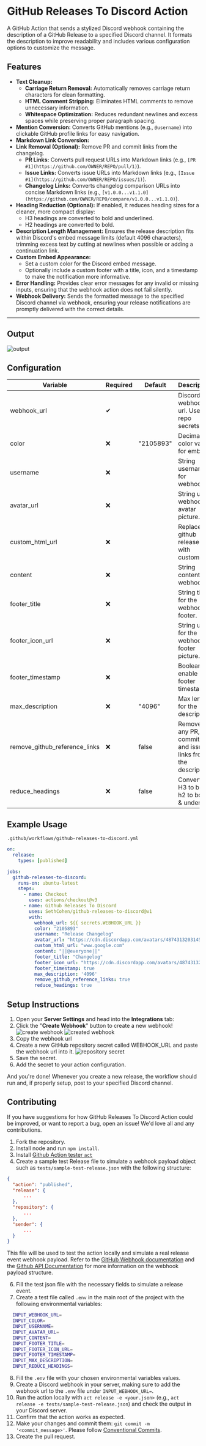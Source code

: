 # GitHub Releases To Discord Action

A GitHub Action that sends a stylized Discord webhook containing the description of a GitHub Release to a specified Discord channel. It formats the description to improve readability and includes various configuration options to customize the message.

## Features

- **Text Cleanup:**
  - **Carriage Return Removal:** Automatically removes carriage return characters for clean formatting.
  - **HTML Comment Stripping:** Eliminates HTML comments to remove unnecessary information.
  - **Whitespace Optimization:** Reduces redundant newlines and excess spaces while preserving proper paragraph spacing.
- **Mention Conversion:** Converts GitHub mentions (e.g., `@username`) into clickable GitHub profile links for easy navigation.
- **Markdown Link Conversion:**
- **Link Removal (Optional):** Remove PR and commit links from the changelog.
  - **PR Links:** Converts pull request URLs into Markdown links (e.g., `[PR #1](https://github.com/OWNER/REPO/pull/1)`).
  - **Issue Links:** Converts issue URLs into Markdown links (e.g., `[Issue #1](https://github.com/OWNER/REPO/issues/1)`).
  - **Changelog Links:** Converts changelog comparison URLs into concise Markdown links (e.g., `[v1.0.0...v1.1.0](https://github.com/OWNER/REPO/compare/v1.0.0...v1.1.0)`).
- **Heading Reduction (Optional):** If enabled, it reduces heading sizes for a cleaner, more compact display:
  - H3 headings are converted to bold and underlined.
  - H2 headings are converted to bold.
- **Description Length Management:** Ensures the release description fits within Discord's embed message limits (default 4096 characters), trimming excess text by cutting at newlines when possible or adding a continuation link.
- **Custom Embed Appearance:**
  - Set a custom color for the Discord embed message.
  - Optionally include a custom footer with a title, icon, and a timestamp to make the notification more informative.
- **Error Handling:** Provides clear error messages for any invalid or missing inputs, ensuring that the webhook action does not fail silently.
- **Webhook Delivery:** Sends the formatted message to the specified Discord channel via webhook, ensuring your release notifications are promptly delivered with the correct details.

---

## Output

![output](https://i.imgur.com/ovr0gTL.png)

## Configuration

| Variable        | Required | Default                                                                                               | Description                                     |
|-----------------|----------|-------------------------------------------------------------------------------------------------------|-------------------------------------------------|
| webhook_url     | ✔        |                                                                                                       | Discord's webhook url. Use GH repo secrets.     |
| color           | ❌       | "2105893"                                                                                             | Decimal color value for embed.                  |
| username        | ❌       |                                                                                                       | String username for webhook.                    |
| avatar_url      | ❌       |                                                                                                       | String url to webhook avatar picture.           |
| custom_html_url | ❌       |                                                                                                       | Replace github release url with custom url      |
| content         | ❌       |                                                                                                       | String content for webhook.                     |
| footer_title    | ❌       |                                                                                                       | String title for the webhook footer.            |
| footer_icon_url | ❌       |                                                                                                       | String url for the webhook footer picture.      |
| footer_timestamp| ❌       |                                                                                                       | Boolean to enable footer timestamp.             |
| max_description | ❌       | "4096"                                                                                                | Max length for the description.                 |
| remove_github_reference_links | ❌       | false                                                     | Remove any PR, commit, and issue links from the description.    |
| reduce_headings | ❌       | false                                                                                                 | Converts H3 to bold, h2 to bold & underline.    |

## Example Usage

`.github/workflows/github-releases-to-discord.yml`

```yaml
on:
  release:
    types: [published]

jobs:
  github-releases-to-discord:
    runs-on: ubuntu-latest
    steps:
      - name: Checkout
        uses: actions/checkout@v3
      - name: Github Releases To Discord
        uses: SethCohen/github-releases-to-discord@v1
        with:
          webhook_url: ${{ secrets.WEBHOOK_URL }}
          color: "2105893"
          username: "Release Changelog"
          avatar_url: "https://cdn.discordapp.com/avatars/487431320314576937/bd64361e4ba6313d561d54e78c9e7171.png"
          custom_html_url: "www.google.com"
          content: "||@everyone||"
          footer_title: "Changelog"
          footer_icon_url: "https://cdn.discordapp.com/avatars/487431320314576937/bd64361e4ba6313d561d54e78c9e7171.png"
          footer_timestamp: true
          max_description: '4096'
          remove_github_reference_links: true
          reduce_headings: true
```

## Setup Instructions

1. Open your **Server Settings** and head into the **Integrations** tab:
2. Click the "**Create Webhook**" button to create a new webhook!
   ![create webhook](https://support.discord.com/hc/article_attachments/1500000463501/Screen_Shot_2020-12-15_at_4.41.53_PM.png)
   ![created webhook](https://support.discord.com/hc/article_attachments/360101553853/Screen_Shot_2020-12-15_at_4.51.38_PM.png)
3. Copy the webhook url
4. Create a new GitHub repository secret called WEBHOOK_URL and paste the webhook url into it.
   ![repository secret](https://i.imgur.com/hAaNOds.png)
5. Save the secret.
6. Add the secret to your action configuration.

And you're done! Whenever you create a new release, the workflow should run and, if properly setup, post to your specified Discord channel.

## Contributing

If you have suggestions for how GitHub Releases To Discord Action could be improved, or want to report a bug, open an issue! We'd love all and any contributions.

1. Fork the repository.
2. Install node and run `npm install`.
3. Install [Github Action tester `act`](https://github.com/nektos/act)
4. Create a sample test Release file to simulate a webhook payload object such as `tests/sample-test-release.json` with the following structure:
  
```json
{
  "action": "published",
  "release": {
      ...
  },
  "repository": {
      ...
  },
  "sender": {
      ...
  }
}
```

This file will be used to test the action locally and simulate a real release event webhook payload. Refer to the [GitHub Webhook documentation](https://docs.github.com/en/webhooks/webhook-events-and-payloads?actionType=published#release) and the [Github API Documentation](https://docs.github.com/en/rest/releases/releases?apiVersion=2022-11-28#get-a-release) for more information on the webhook payload structure.

6. Fill the test json file with the necessary fields to simulate a release event.
5. Create a test file called `.env` in the main root of the project with the following environmental variables:

```bash
  INPUT_WEBHOOK_URL=
  INPUT_COLOR=
  INPUT_USERNAME=
  INPUT_AVATAR_URL=
  INPUT_CONTENT=
  INPUT_FOOTER_TITLE=
  INPUT_FOOTER_ICON_URL=
  INPUT_FOOTER_TIMESTAMP=
  INPUT_MAX_DESCRIPTION=
  INPUT_REDUCE_HEADINGS=
```

8. Fill the `.env` file with your chosen environmental variables values.
9. Create a Discord webhook in your server, making sure to add the webhook url to the `.env` file under `INPUT_WEBHOOK_URL=`.
10. Run the action locally with `act release -e <your.json>` (e.g., `act release -e tests/sample-test-release.json`) and check the output in your Discord server.
11. Confirm that the action works as expected.
12. Make your changes and commit them: `git commit -m '<commit_message>'`. Please follow [Conventional Commits](https://www.conventionalcommits.org/en/v1.0.0/).
13. Create the pull request.
